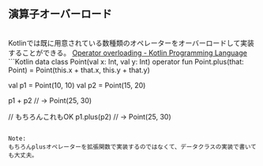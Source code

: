 ## 演算子オーバーロード
<br />
Kotlinでは既に用意されている数種類のオペレーターをオーバーロードして実装することができる。  
<a href="https://kotlinlang.org/docs/reference/operator-overloading.html" target="_blank">Operator overloading - Kotlin Programming Language</a>
　　
```Kotlin
data class Point(val x: Int, val y: Int)
operator fun Point.plus(that: Point) = Point(this.x + that.x, this.y + that.y)

val p1 = Point(10, 10)
val p2 = Point(15, 20)

p1 + p2 // -> Point(25, 30)

// もちろんこれもOK 
p1.plus(p2) // -> Point(25, 30)
```

Note: 
もちろんplusオペレーターを拡張関数で実装するのではなくて、データクラスの実装で書いても大丈夫。